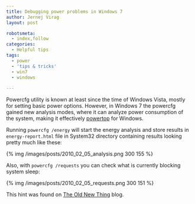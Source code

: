 ```yaml
---
title: Debugging power problems in Windows 7
author: Jernej Virag
layout: post

robotsmeta:
  - index,follow
categories:
  - Helpful tips
tags:
  - power
  - 'tips & tricks'
  - win7
  - windows
  
---
```

Powercfg utility is known at least since the time of Windows Vista, mostly for setting basic power options. However, in Windows 7 the powercfg gained new analysis modes, where it can analyze power consumption of the system, making it effectively [powertop][1] for Windows.

Running `powercfg /energy` will start the energy analysis and store results in `energy-report.html` file in System32 directory containing results looking pretty much like these:

{% img /images/posts/2010_02_05_analysis.png 300 155 %}

Also, with `powercfg /requests` you can check what is currently blocking system sleep:

{% img /images/posts/2010_02_05_requests.png 300 151 %}

This hint was found on [The Old New Thing][2] blog.

 [1]: http://www.lesswatts.org/projects/powertop/
 [2]: http://blogs.msdn.com/oldnewthing/archive/2009/10/26/9912711.aspx
